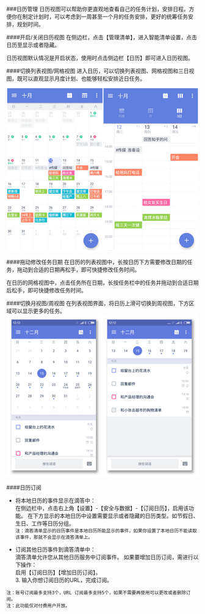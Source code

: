 ###日历管理
日历视图可以帮助你更直观地查看自己的任务计划，安排日程。方便你在制定计划时，可以考虑到一周甚至一个月的任务安排，更好的统筹任务安排，规划时间。

####开启/关闭日历视图
在侧边栏，点击【管理清单】，进入智能清单设置，点击日历至显示或者隐藏。

日历视图默认情况是开启状态，使用时点击侧边栏【日历】即可进入日历视图。

####切换列表视图/网格视图
进入日历，可以切换列表视图、网格视图和三日视图，既可以直观显示月度计划、也能够轻松安排近日任务。

![](calendar.png)

####拖动修改任务日期
在日历的列表视图中，长按日历下方需要修改日期的任务，拖动到合适的日期再松手，即可快捷修改任务时间。

在日历的网格视图中，点击任务所在日期，长按任务栏中的任务并拖动到合适日期后松手，即可快捷修改任务时间。

####切换月视图/周视图
在列表视图界面，将日历上滑可切换到周视图，下方区域可以显示更多的任务。
<img src="../images/images_android/image3106.png" title="月视图周视图"  />

####日历订阅

* 将本地日历的事件显示在滴答中：  
在侧边栏中，点击右上角【设置】-【安全与数据】-【订阅日历】，启用该功能。
在下方显示的本地日历中设置需要显示或者隐藏的日历类型。如节假日、生日、工作等日历分组。  
`注：滴答清单显示的日历事件是本地日历所能显示的事件，如果你设置了本地日历不能读取该事件，那就不会显示在滴答清单上。`

* 订阅其他日历事件到滴答清单中：  
滴答清单允许您从其他日历服务中订阅事件。
如果要增加日历订阅，需进行以下操作：
<br>启用【订阅日历】【增加日历订阅】。
<br>3. 输入你想订阅日历的URL，完成订阅。

`注：账号订阅最多支持3个，URL 订阅最多支持5个，如果不需要再使用可以更改或者删除订阅。`  
`注：此功能仅对付费用户开放。`
